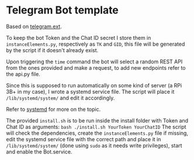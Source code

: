 # Telegram Bot template

Based on [telegram.ext](https://python-telegram-bot.org/).

To keep the bot Token and the Chat ID secret I store them in
`instanceElements.py`, respectively as `TK` and `GID`, this file will be
generated by the script if it doesn't already exist.

Upon triggering the `time` command the bot will select a random REST API from
the ones provided and make a request, to add new endpoints refer to the api.py
file.

Since this is supposed to run automatically on some kind of server (a RPi 3B+
in my case), I wrote a systemd service file.  The script will place it
`/lib/systemd/system/` and edit it accordingly.

Refer to [systemd](https://wiki.archlinux.org/index.php/systemd) for more on
the topic.

The provided `install.sh` is to be run inside the install folder with Token and
Chat ID as arguments: ``` bash ./install.sh YourToken YourChatID ``` The script
will check the dependencies, create the `instanceElements.py` file if missing,
edit the systemd service file with the correct path and place it in
`/lib/systemd/system/` (done using `sudo` as it needs write privileges), start
and enable the Bot.service.
